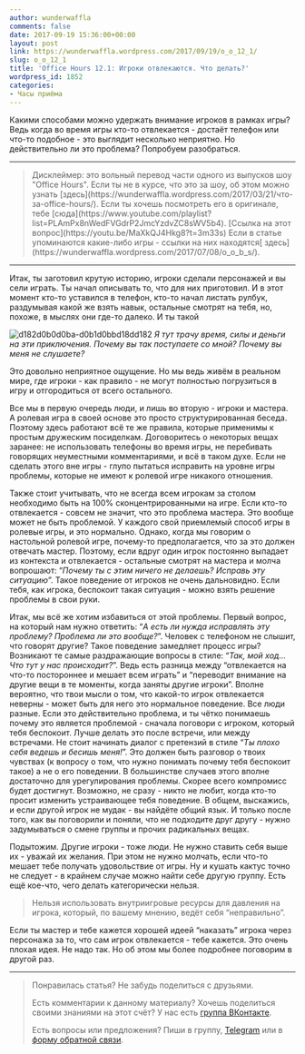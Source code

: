 ```yaml
---
author: wunderwaffla
comments: false
date: 2017-09-19 15:36:00+00:00
layout: post
link: https://wunderwaffla.wordpress.com/2017/09/19/o_o_12_1/
slug: o_o_12_1
title: 'Office Hours 12.1: Игроки отвлекаются. Что делать?'
wordpress_id: 1852
categories:
- Часы приёма
---
```


Какими способами можно удержать внимание игроков в рамках игры? Ведь когда во время игры кто-то отвлекается - достаёт телефон или что-то подобное - это выглядит несколько неприятно. Но действительно ли это проблема? Попробуем разобраться.<!-- more -->



* * *





<blockquote>Дисклеймер: это вольный перевод части одного из выпусков шоу "Office Hours". Если ты не в курсе, что это за шоу, об этом можно узнать [здесь](https://wunderwaffla.wordpress.com/2017/03/21/что-за-office-hours/). Если ты хочешь посмотреть его в оригинале, тебе [сюда](https://www.youtube.com/playlist?list=PLAmPx8nWedFVGdrP2JmcYzdvZC8sWV5b4).
[Ссылка на этот вопрос](https://youtu.be/MaXkQJ4Hkg8?t=3m33s)
Если в статье упоминаются какие-либо игры - ссылки на них находятся[ здесь](https://wunderwaffla.wordpress.com/2017/07/08/o_o_b_s/).</blockquote>





* * *



Итак, ты заготовил крутую историю, игроки сделали персонажей и вы сели играть. Ты начал описывать то, что для них приготовил. И в этот момент кто-то уставился в телефон, кто-то начал листать рулбук, раздумывая какой же взять навык, остальные смотрят на тебя, но, похоже, в мыслях они где-то далеко. И ты такой



![d182d0b0d0ba-d0b1d0bbd18dd182](https://wunderwaffla.files.wordpress.com/2017/09/d182d0b0d0ba-d0b1d0bbd18dd182.jpg)
_Я тут трачу время, силы и деньги на эти приключения. Почему вы так поступаете со мной? Почему вы меня не слушаете?_



Это довольно неприятное ощущение. Но мы ведь живём в реальном мире, где игроки - как правило - не могут полностью погрузиться в игру и отгородиться от всего остального.

Все мы в первую очередь люди, и лишь во вторую - игроки и мастера. А ролевая игра в своей основе это просто структурированная беседа. Поэтому здесь работают всё те же правила, которые применимы к простым дружеским посиделкам. Договоритесь о некоторых вещах заранее: не использовать телефоны во время игры, не перебивать говорящих неуместными комментариями, и всё в таком духе. Если не сделать этого вне игры - глупо пытаться исправить на уровне игры проблемы, которые не имеют к ролевой игре никакого отношения. 

Также стоит учитывать, что не всегда всем игрокам за столом необходимо быть на 100% сконцентрированными на игре. Если кто-то отвлекается - совсем не значит, что это проблема мастера. Это вообще может не быть проблемой. У каждого свой приемлемый способ игры в ролевые игры, и это нормально. Однако, когда мы говорим о настольной ролевой игре, почему-то предполагается, что за это должен отвечать мастер. Поэтому, если вдруг один игрок постоянно выпадает из контекста и отвлекается - остальные смотрят на мастера и молча вопрошают: “_Почему ты с этим ничего не делаешь? Исправь эту ситуацию_”. Такое поведение от игроков не очень дальновидно. Если тебя, как игрока, беспокоит такая ситуация - можно взять решение проблемы в свои руки.

Итак, мы всё же хотим избавиться от этой проблемы. Первый вопрос, на который нам нужно ответить: “_А есть ли нужда исправлять эту проблему? Проблема ли это вообще?_”. Человек с телефоном не слышит, что говорят другие? Такое поведение замедляет процесс игры? Возникают те самые раздражающие вопросы в стиле: “_Так, мой ход… Что тут у нас происходит?_”. Ведь есть разница между “отвлекается на что-то постороннее и мешает всем играть” и “переводит внимание на другие вещи в те моменты, когда заняты другие игроки”. Вполне вероятно, что твои мысли о том, что какой-то игрок отвлекается неверны - может быть для него это нормальное поведение. Все люди разные. Если это действительно проблема, и ты чётко понимаешь почему это является проблемой - сначала поговори с игроком, который тебя беспокоит. Лучше делать это после встречи, или между встречами. Не стоит начинать диалог с претензий в стиле “_Ты плохо себя ведешь и бесишь меня!_”. Это должен быть разговор о твоих чувствах (к вопросу о том, что нужно понимать почему тебя беспокоит такое) а не о его поведении. В большинстве случаев этого вполне достаточно для урегулирования проблемы. Скорее всего компромисс будет достигнут. Возможно, не сразу - никто не любит, когда кто-то просит изменить устраивающее тебя поведение. В общем, выскажись, и если другой игрок не мудак - вы найдёте общий язык. И только после того, как вы поговорили и поняли, что не подходите друг другу - нужно задумываться о смене группы и прочих радикальных вещах.

Подытожим. Другие игроки - тоже люди. Не нужно ставить себя выше их - уважай их желания. При этом не нужно молчать, если что-то мешает тебе получать удовольствие от игры. Ну и кушать кактус точно не следует - в крайнем случае можно найти себе другую группу. Есть ещё кое-что, чего делать категорически нельзя.



<blockquote>Нельзя использовать внутриигровые ресурсы для давления на игрока, который, по вашему мнению, ведёт себя “неправильно”.</blockquote>



Если ты мастер и тебе кажется хорошей идеей “наказать” игрока через персонажа за то, что сам игрок отвлекается - тебе кажется. Это очень плохая идея. Не надо так. Но об этом мы более подробнее поговорим в другой раз.



* * *





<blockquote>Понравилась статья? Не забудь поделиться с друзьями.

Есть комментарии к данному материалу? Хочешь поделиться своими знаниями на этот счёт? У нас есть [группа ВКонтакте](https://vk.com/rpgbasement).

Есть вопросы или предложения? Пиши в группу, [Telegram](https://t.me/wunderwaffla) или в [форму обратной связи](https://wunderwaffla.wordpress.com/contact/).</blockquote>




